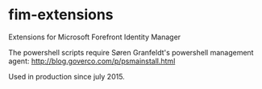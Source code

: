 # fim-extensions
Extensions for Microsoft Forefront Identity Manager

The powershell scripts require Søren Granfeldt's powershell management agent:
http://blog.goverco.com/p/psmainstall.html

Used in production since july 2015. 
